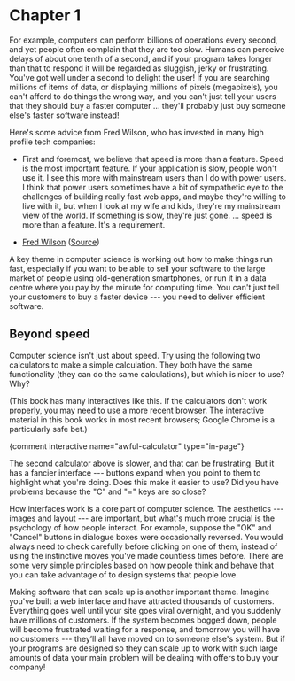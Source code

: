 # Chapter 1

For example, computers can perform billions of operations every second, and yet people often complain that they are too slow.
Humans can perceive delays of about one tenth of a second, and if your program takes longer than that to respond it will be regarded as sluggish, jerky or frustrating. 
You've got well under a second to delight the user!
If you are searching millions of items of data, or displaying millions of pixels (megapixels), you can't afford to do things the wrong way, and you can't just tell your users that they should buy a faster computer ... they'll probably just buy someone else's faster software instead!

Here's some advice from Fred Wilson, who has invested in many high profile tech companies:

- First and foremost, we believe that speed is more than a feature. Speed is the most important feature. If your application is slow, people won't use it. I see this more with mainstream users than I do with power users. I think that power users sometimes have a bit of sympathetic eye to the challenges of building really fast web apps, and maybe they're willing to live with it, but when I look at my wife and kids, they're my mainstream view of the world. If something is slow, they're just gone. ... speed is more than a feature. It's a requirement.

- [Fred Wilson](https://en.wikipedia.org/wiki/Fred_Wilson_(financier)) ([Source](http://triple-networks.com/2011/12/06/10-golden-principles-of-successful-web-apps/))

A key theme in computer science is working out how to make things run fast, especially if you want to be able to sell your software to the large market of people using old-generation smartphones, or run it in a data centre where you pay by the minute for computing time.
You can't just tell your customers to buy a faster device --- you need to deliver efficient software.

## Beyond speed

Computer science isn't just about speed.
Try using the following two calculators to make a simple calculation.
They both have the same functionality (they can do the same calculations), but which is nicer to use? Why?

(This book has many interactives like this.
If the calculators don't work properly, you may need to use a more recent browser. 
The interactive material in this book works in most recent browsers; Google Chrome is a particularly safe bet.)

{comment interactive name="awful-calculator" type="in-page"}

The second calculator above is slower, and that can be frustrating.
But it has a fancier interface --- buttons expand when you point to them to highlight what you're doing.
Does this make it easier to use? Did you have problems because the "C" and "=" keys are so close?

How interfaces work is a core part of computer science.
The aesthetics --- images and layout --- are important, but what's much more crucial is the psychology of how people interact.
For example, suppose the "OK" and "Cancel" buttons in dialogue boxes were occasionally reversed.
You would always need to check carefully before clicking on one of them, instead of using the instinctive moves you've made countless times before.
There are some very simple principles based on how people think and behave that you can take advantage of to design systems that people love.

Making software that can scale up is another important theme.
Imagine you've built a web interface and have attracted thousands of customers. 
Everything goes well until your site goes viral overnight, and you suddenly have millions of customers.
If the system becomes bogged down, people will become frustrated waiting for a response, and tomorrow you will have no customers --- they’ll all have moved on to someone else's system.
But if your programs are designed so they can scale up to work with such large amounts of data your main problem will be dealing with offers to buy your company!

